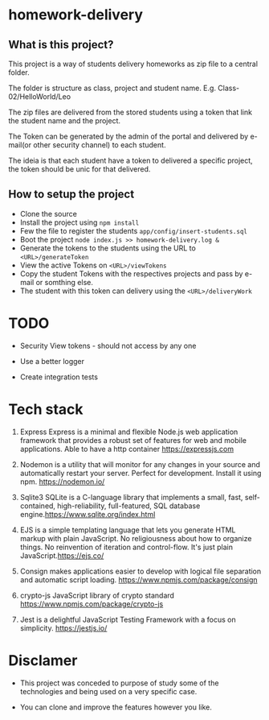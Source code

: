 # homework-delivery

## What is this project?

This project is a way of students delivery homeworks as zip file to a central folder.

The folder is structure as class, project and student name. E.g. Class-02/HelloWorld/Leo

The zip files are delivered from the stored students using a token that link the student name and the project.

The Token can be generated by the admin of the portal and delivered by e-mail(or other security channel) to each student.

The ideia is that each student have a token to delivered a specific project, the token should be unic for that delivered.

## How to setup the project

- Clone the source
- Install the project using `npm install`
- Few the file to register the students `app/config/insert-students.sql`
- Boot the project `node index.js >> homework-delivery.log &`
- Generate the tokens to the students using the URL to `<URL>/generateToken`
- View the active Tokens on `<URL>/viewTokens`
- Copy the student Tokens with the respectives projects and pass by e-mail or somthing else.
- The student with this token can delivery using the `<URL>/deliveryWork`

# TODO

- Security View tokens - should not access by any one

- Use a better logger

- Create integration tests

# Tech stack

1) Express Express is a minimal and flexible Node.js web application framework that provides a robust set of features for web and mobile applications. Able to have a http container https://expressjs.com

2) Nodemon is a utility that will monitor for any changes in your source and automatically restart your server. Perfect for development. Install it using npm. https://nodemon.io/

3) Sqlite3 SQLite is a C-language library that implements a small, fast, self-contained, high-reliability, full-featured, SQL database engine.https://www.sqlite.org/index.html

4) EJS is a simple templating language that lets you generate HTML markup with plain JavaScript. No religiousness about how to organize things. No reinvention of iteration and control-flow. It's just plain JavaScript.https://ejs.co/

5) Consign makes applications easier to develop with logical file separation and automatic script loading. https://www.npmjs.com/package/consign

6) crypto-js JavaScript library of crypto standard https://www.npmjs.com/package/crypto-js

7) Jest is a delightful JavaScript Testing Framework with a focus on simplicity. https://jestjs.io/

# Disclamer

- This project was conceded to purpose of study some of the technologies and being used on a very specific case.

- You can clone and improve the features  however you like.